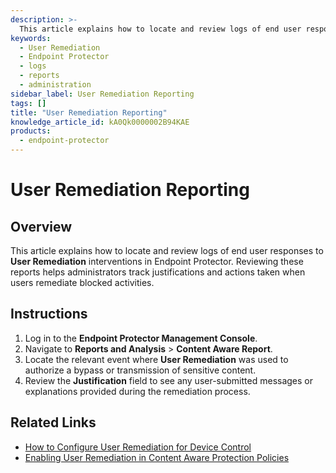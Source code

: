 ```yaml
---
description: >-
  This article explains how to locate and review logs of end user responses to User Remediation interventions in Endpoint Protector.
keywords:
  - User Remediation
  - Endpoint Protector
  - logs
  - reports
  - administration
sidebar_label: User Remediation Reporting
tags: []
title: "User Remediation Reporting"
knowledge_article_id: kA0Qk0000002B94KAE
products:
  - endpoint-protector
---
```


# User Remediation Reporting

## Overview

This article explains how to locate and review logs of end user responses to **User Remediation** interventions in Endpoint Protector. Reviewing these reports helps administrators track justifications and actions taken when users remediate blocked activities.

## Instructions

1. Log in to the **Endpoint Protector Management Console**.
2. Navigate to **Reports and Analysis** > **Content Aware Report**.
3. Locate the relevant event where **User Remediation** was used to authorize a bypass or transmission of sensitive content.
4. Review the **Justification** field to see any user-submitted messages or explanations provided during the remediation process.

## Related Links

- [How to Configure User Remediation for Device Control](/docs/kb/endpointprotector/how-to-configure-user-remediation-for-device-control)
- [Enabling User Remediation in Content Aware Protection Policies](/docs/kb/endpointprotector/enabling-user-remediation-in-content-aware-protection-policies)